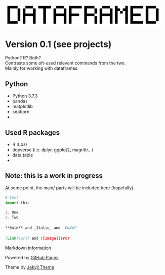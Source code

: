 ![Logo](https://raw.githubusercontent.com/DNAbased/DataFramed/master/images/dfed_10.png)

# Version 0.1 (see projects)

Python? R? Both?<br>
Contrasts some oft-used relevant commands from the two.<br>
Mainly for working with dataframes.

## Python
- Python 3.7.3
- pandas
- matplotlib
- seaborn
- 

## Used R packages
- R 3.4.0
- tidyverse (i.e. dplyr, ggplot2, magrittr...)
- data.table
- 

## Note: this is a work in progress
At some point, the main/ parts will be included here (hopefully).

```python
# test
import this
```

```markdown
1. One
2. Two

**Bold** and _Italic_ and `Code?`

[Link](url) and ![Image](src)
```

[Markdown information](https://guides.github.com/features/mastering-markdown/)

Powered by [GitHub Pages](https://help.github.com/categories/github-pages-basics/)

Theme by [Jekyll Theme](https://jekyllrb.com/)

[comment]: # (Comment test)
